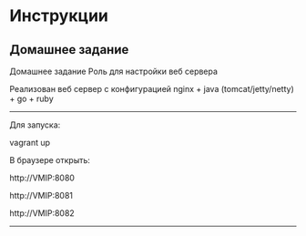# Инструкции

## Домашнее задание

Домашнее задание
Роль для настройки веб сервера

Реализован веб сервер с конфигурацией
nginx + java (tomcat/jetty/netty) + go + ruby




---------------------
Для запуска:


vagrant up 


В браузере открыть:

http://VMIP:8080

http://VMIP:8081

http://VMIP:8082

---------------------